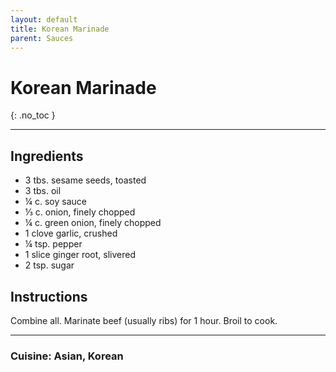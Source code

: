 ```yaml
---
layout: default
title: Korean Marinade
parent: Sauces
---
```


# Korean Marinade
{: .no_toc }

---

## Ingredients
<ul>
	<li>3 tbs. sesame seeds, toasted</li>
	<li>3 tbs. oil</li>
	<li>¼ c. soy sauce</li>
	<li>⅓ c. onion, finely chopped</li>
	<li>¼ c. green onion, finely chopped</li>
	<li>1 clove garlic, crushed</li>
	<li>¼ tsp. pepper</li>
	<li>1 slice ginger root, slivered</li>
	<li>2 tsp. sugar</li>
</ul>

## Instructions
Combine all. Marinate beef (usually ribs) for 1 hour. Broil to cook.

--- 

### Cuisine: Asian, Korean